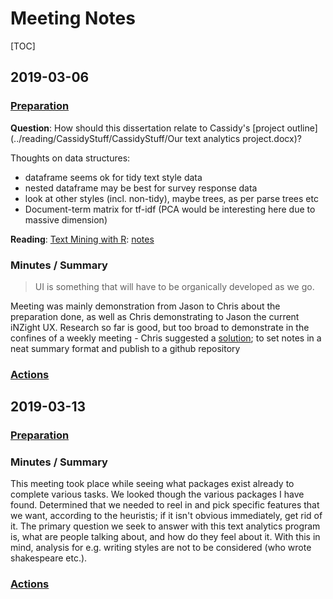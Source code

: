 # Meeting Notes

[TOC]

## 2019-03-06

### [Preparation](./TODO.md#2019-02-27)

**Question**: How should this dissertation relate to Cassidy's [project outline](../reading/CassidyStuff/CassidyStuff/Our text analytics project.docx)?

Thoughts on data structures:

- dataframe seems ok for tidy text style data
- nested dataframe may be best for survey response data
- look at other styles (incl. non-tidy), maybe trees, as per parse trees etc
- Document-term matrix for tf-idf (PCA would be interesting here due to massive dimension)

**Reading**: [Text Mining with R](https://www.tidytextmining.com): [notes](../notes/text_mining_with_r.md)

### Minutes / Summary

>  UI is something that will have to be organically developed as we go.

Meeting was mainly demonstration from Jason to Chris about the preparation done, as well as Chris demonstrating to Jason the current iNZight UX. Research so far is good, but too broad to demonstrate in the confines of a weekly meeting - Chris suggested a [solution](#actions); to set notes in a neat summary format and publish to a github repository

### [Actions](./TODO.md#2019-03-06)

## 2019-03-13

### [Preparation](./TODO.md#2019-03-06)

### Minutes / Summary

This meeting took place while seeing what packages exist already to complete various tasks. We looked though the various packages I have found. Determined that we needed to reel in and pick specific features that we want, according to the heuristis; if it isn't obvious immediately, get rid of it. The primary question we seek to answer with this text analytics program is, what are people talking about, and how do they feel about it. With this in mind, analysis for e.g. writing styles are not to be considered (who wrote shakespeare etc.).

### [Actions](./TODO.md#2019-03-13)















